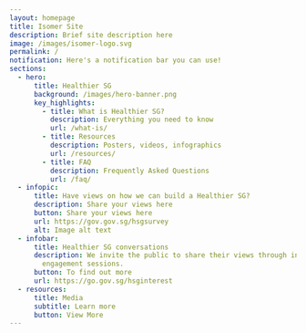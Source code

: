 ```yaml
---
layout: homepage
title: Isomer Site
description: Brief site description here
image: /images/isomer-logo.svg
permalink: /
notification: Here's a notification bar you can use!
sections:
  - hero:
      title: Healthier SG
      background: /images/hero-banner.png
      key_highlights:
        - title: What is Healthier SG?
          description: Everything you need to know
          url: /what-is/
        - title: Resources
          description: Posters, videos, infographics
          url: /resources/
        - title: FAQ
          description: Frequently Asked Questions
          url: /faq/
  - infopic:
      title: Have views on how we can build a Healthier SG?
      description: Share your views here
      button: Share your views here
      url: https://gov.gov.sg/hsgsurvey
      alt: Image alt text
  - infobar:
      title: Healthier SG conversations
      description: We invite the public to share their views through in-person
        engagement sessions.
      button: To find out more
      url: https://go.gov.sg/hsginterest
  - resources:
      title: Media
      subtitle: Learn more
      button: View More
---
```

